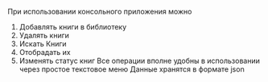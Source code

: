 При использовании консольного приложения можно
1. Добавлять книги в библиотеку
2. Удалять книги
3. Искать Книги
4. Отобрадать их
5. Изменять статус книг
Все операции вполне удобны в использовании через простое текстовое меню
Данные хранятся в формате json